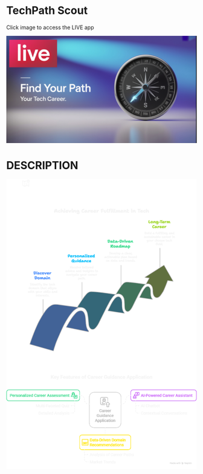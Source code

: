 # TechPath Scout


Click image to access the LIVE app

[![npakin_doc](/napkin/vidiq_thumbnail_2.png)](https://techpath-scout.vercel.app/)



# DESCRIPTION

![thumbnail](/napkin/TechPath%20Scout%20-%20visual%20selection.png)



